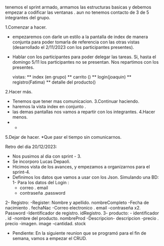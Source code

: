 tenemos el sprint armado, armamos las estructuras basicas y debemos empezar a codificar las ventanas .
aun no tenemos contacto de 3 de 5 integrantes del grupo.


1.Comenzar a hacer.
* empezaremos con darle un estilo a la pantalla de index de manera conjunta para poder tomarla de referencia con las otras vistas (desarrollado el 2/11/2023 con los participantes presentes).
* Hablar con los participantes para poder delegar las tareas. Si, hasta el domingo 5/11 los participantes no se presentan. Nos repartimos con los presentes.

    vistas: 
    ** index (en grupo)
    ** carrito ()
    ** login(joaquin)
    ** registro(Fatima)
    ** detalle del producto()

2.Hacer más.
* Tenemos que tener mas comunicacion.
3.Continuar haciendo.
* haremos la vista index en conjunto .
* las demas pantallas nos vamos a repartir con los integrantes.
4.Hacer menos.
* -
5.Dejar de hacer.
*Que pasr el tiempo sin comunicarnos.


Retro del dia 20/12/2023: 
* Nos pusimos al dia con sprint - 3.
* Se incorporo Lucas Depaoli.
* Hicimos vista de los avances, y empezamos a organizarnos para el sprint-4.
* Definimos los datos que vamos a usar con los Json. Simulando una BD:
1- Para los datos del Login :
    - correo . email
     - contraseña .password

2- Registro:
    -Register: Nombre y apellido.  nombreCompleto
    -Fecha de nacimiento . fechaNac
    -Correo electronico . email
    -contraseña x2. Password
    -Identificador de registro. idRegistro.
3- producto:
    - identificador . id
    -nombre del producto. nombreProd
    -Descripcion- descripcion
    -precio . precio
    -imagen. image
    -cantidad. stock


* Pendiente:
En la siguiente reunion que se programó para el fin de semana, vamos a empezar el CRUD. 

